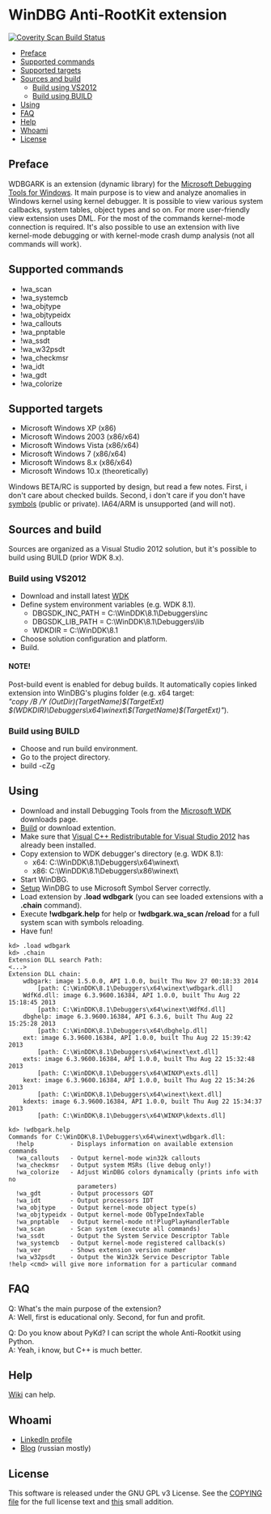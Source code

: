 # WinDBG Anti-RootKit extension
[![Coverity Scan Build Status](https://scan.coverity.com/projects/3610/badge.svg)](https://scan.coverity.com/projects/3610)

* [Preface](#preface)
* [Supported commands](#supported-commands)
* [Supported targets](#supported-targets)
* [Sources and build](#sources-and-build)
    * [Build using VS2012](#build-using-vs2012)
    * [Build using BUILD](#build-using-build)
* [Using](#using)
* [FAQ](#faq)
* [Help](#help)
* [Whoami](#whoami)
* [License](#license)

## Preface

WDBGARK is an extension (dynamic library) for the [Microsoft Debugging Tools for Windows](http://msdn.microsoft.com/en-US/library/windows/hardware/ff551063).
It main purpose is to view and analyze anomalies in Windows kernel using kernel debugger. It is possible to view various system callbacks,
system tables, object types and so on. For more user-friendly view extension uses DML. For the most of the commands kernel-mode connection is required.
It's also possible to use an extension with live kernel-mode debugging or with kernel-mode crash dump analysis (not all commands will work).

## Supported commands

* !wa_scan
* !wa_systemcb
* !wa_objtype
* !wa_objtypeidx
* !wa_callouts
* !wa_pnptable
* !wa_ssdt
* !wa_w32psdt
* !wa_checkmsr
* !wa_idt
* !wa_gdt
* !wa_colorize

## Supported targets

* Microsoft Windows XP (x86)
* Microsoft Windows 2003 (x86/x64)
* Microsoft Windows Vista (x86/x64)
* Microsoft Windows 7 (x86/x64)
* Microsoft Windows 8.x (x86/x64)
* Microsoft Windows 10.x (theoretically)

Windows BETA/RC is supported by design, but read a few notes. First, i don't care about checked builds. Second, i don't care
if you don't have [symbols](http://msdn.microsoft.com/en-us/windows/hardware/gg463028.aspx) (public or private).
IA64/ARM is unsupported (and will not).

## Sources and build

Sources are organized as a Visual Studio 2012 solution, but it's possible to build using BUILD (prior WDK 8.x).

### Build using VS2012

* Download and install latest [WDK](http://msdn.microsoft.com/en-us/windows/hardware/hh852365)
* Define system environment variables (e.g. WDK 8.1).
    * DBGSDK_INC_PATH = C:\WinDDK\8.1\Debuggers\inc
    * DBGSDK_LIB_PATH = C:\WinDDK\8.1\Debuggers\lib
    * WDKDIR = C:\WinDDK\8.1
* Choose solution configuration and platform.
* Build.

#### NOTE!

Post-build event is enabled for debug builds. It automatically copies linked extension into WinDBG's plugins folder (e.g. x64 target:  
_"copy /B /Y $(OutDir)$(TargetName)$(TargetExt) $(WDKDIR)\Debuggers\x64\winext\$(TargetName)$(TargetExt)"_).

### Build using BUILD

* Choose and run build environment.
* Go to the project directory.
* build -cZg

## Using

* Download and install Debugging Tools from the [Microsoft WDK](http://msdn.microsoft.com/en-us/windows/hardware/hh852365) downloads page.
* [Build](#sources-and-build) or download extention.
* Make sure that [Visual C++ Redistributable for Visual Studio 2012](http://www.microsoft.com/en-US/download/details.aspx?id=30679) has already been installed.
* Copy extension to WDK debugger's directory (e.g. WDK 8.1):
    * x64: C:\WinDDK\8.1\Debuggers\x64\winext\
    * x86: C:\WinDDK\8.1\Debuggers\x86\winext\
* Start WinDBG.
* [Setup](http://support.microsoft.com/kb/311503/en-us) WinDBG to use Microsoft Symbol Server correctly.
* Load extension by **.load wdbgark** (you can see loaded extensions with a **.chain** command).
* Execute **!wdbgark.help** for help or **!wdbgark.wa_scan /reload** for a full system scan with symbols reloading.
* Have fun!

```
kd> .load wdbgark  
kd> .chain  
Extension DLL search Path:  
<...>  
Extension DLL chain:  
    wdbgark: image 1.5.0.0, API 1.0.0, built Thu Nov 27 00:18:33 2014
        [path: C:\WinDDK\8.1\Debuggers\x64\winext\wdbgark.dll]
    WdfKd.dll: image 6.3.9600.16384, API 1.0.0, built Thu Aug 22 15:18:45 2013
        [path: C:\WinDDK\8.1\Debuggers\x64\winext\WdfKd.dll]
    dbghelp: image 6.3.9600.16384, API 6.3.6, built Thu Aug 22 15:25:28 2013
        [path: C:\WinDDK\8.1\Debuggers\x64\dbghelp.dll]
    ext: image 6.3.9600.16384, API 1.0.0, built Thu Aug 22 15:39:42 2013
        [path: C:\WinDDK\8.1\Debuggers\x64\winext\ext.dll]
    exts: image 6.3.9600.16384, API 1.0.0, built Thu Aug 22 15:32:48 2013
        [path: C:\WinDDK\8.1\Debuggers\x64\WINXP\exts.dll]
    kext: image 6.3.9600.16384, API 1.0.0, built Thu Aug 22 15:34:26 2013
        [path: C:\WinDDK\8.1\Debuggers\x64\winext\kext.dll]
    kdexts: image 6.3.9600.16384, API 1.0.0, built Thu Aug 22 15:34:37 2013
        [path: C:\WinDDK\8.1\Debuggers\x64\WINXP\kdexts.dll]
```
```
kd> !wdbgark.help
Commands for C:\WinDDK\8.1\Debuggers\x64\winext\wdbgark.dll:
  !help          - Displays information on available extension commands
  !wa_callouts   - Output kernel-mode win32k callouts
  !wa_checkmsr   - Output system MSRs (live debug only!)
  !wa_colorize   - Adjust WinDBG colors dynamically (prints info with no
                   parameters)
  !wa_gdt        - Output processors GDT
  !wa_idt        - Output processors IDT
  !wa_objtype    - Output kernel-mode object type(s)
  !wa_objtypeidx - Output kernel-mode ObTypeIndexTable
  !wa_pnptable   - Output kernel-mode nt!PlugPlayHandlerTable
  !wa_scan       - Scan system (execute all commands)
  !wa_ssdt       - Output the System Service Descriptor Table
  !wa_systemcb   - Output kernel-mode registered callback(s)
  !wa_ver        - Shows extension version number
  !wa_w32psdt    - Output the Win32k Service Descriptor Table
!help <cmd> will give more information for a particular command
```

## FAQ

Q: What's the main purpose of the extension?  
A: Well, first is educational only. Second, for fun and profit.  

Q: Do you know about PyKd? I can script the whole Anti-Rootkit using Python.  
A: Yeah, i know, but C++ is much better.  

## Help

[Wiki](https://github.com/swwwolf/wdbgark/wiki) can help.

## Whoami

* [LinkedIn profile](https://www.linkedin.com/in/vrusakov)
* [Blog](http://sww-it.ru/) (russian mostly)

## License

This software is released under the GNU GPL v3 License. See the [COPYING file](COPYING) for the full license text and
[this](http://www.gnu.org/licenses/gpl-faq.en.html#GPLPluginsInNF) small addition.